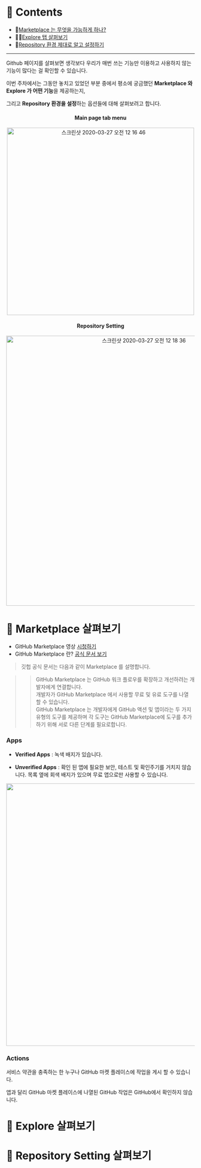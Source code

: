 # 📌 Contents

* 👀[Marketplace 는 무엇을 가능하게 하나?](#Marketplace-살펴보기)
* 👃🏻[Explore 탭 살펴보기](#Explore-살펴보기)
* 👄[Repository 환경 제대로 알고 설정하기](#Repository-Setting-살펴보기)
----

Github 페이지를 살펴보면 생각보다 우리가 매번 쓰는 기능만 이용하고 사용하지 않는 기능이 많다는 걸 확인할 수 있습니다.  

이번 주차에서는 그동안 놓치고 있었던 부분 중에서 평소에 궁금했던 **Marketplace 와 Explore 가 어떤 기능**을 제공하는지,  

그리고 **Repository 환경을 설정**하는 옵션들에 대해 살펴보려고 합니다.

<h4 align="center">Main page tab menu</h4>

<p align="center"> 
<img width="500" alt="스크린샷 2020-03-27 오전 12 16 46" src="https://user-images.githubusercontent.com/44978839/77663626-9a383400-6fc0-11ea-9bce-473462a97b3e.png">
</p>
<h4 align="center">Repository Setting</h4>
<p align="center"> 
<img width="720" alt="스크린샷 2020-03-27 오전 12 18 36" src="https://user-images.githubusercontent.com/44978839/77663631-9c9a8e00-6fc0-11ea-849c-165abb9a5f50.png">
</p>


# 👀 Marketplace 살펴보기

- GitHub Marketplace 영상 [시청하기](https://youtu.be/_HjToekoEMk)
- GitHub Marketplace 란? [공식 문서 보기](https://developer.github.com/marketplace/)

> 깃헙 공식 문서는 다음과 같이 Marketplace 를 설명합니다.

>> GitHub Marketplace 는 GitHub 워크 플로우를 확장하고 개선하려는 개발자에게 연결합니다.  
개발자가 GitHub Marketplace 에서 사용할 무료 및 유료 도구를 나열 할 수 있습니다.  
GitHub Marketplace 는 개발자에게 GitHub 액션 및 앱이라는 두 가지 유형의 도구를 제공하며 각 도구는 GitHub Marketplace에 도구를 추가하기 위해 서로 다른 단계를 필요로합니다.

### Apps
* **Verified Apps** : 녹색 배지가 있습니다.

* **Unverified Apps** : 확인 된 앱에 필요한 보안, 테스트 및 확인주기를 거치지 않습니다. 목록 옆에 회색 배지가 있으며 무료 앱으로만 사용할 수 있습니다.

<p align="center"> 
<img width="700" src="https://user-images.githubusercontent.com/44978839/77667494-9eb31b80-6fc5-11ea-9e7b-636504fc3fc4.png">
</p>

### Actions
서비스 약관을 충족하는 한 누구나 GitHub 마켓 플레이스에 작업을 게시 할 수 있습니다.  

앱과 달리 GitHub 마켓 플레이스에 나열된 GitHub 작업은 GitHub에서 확인하지 않습니다.  



# 👃 Explore 살펴보기


# 👄 Repository Setting 살펴보기
